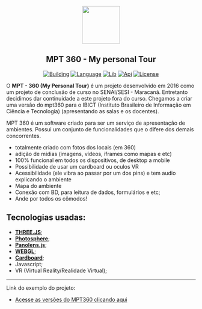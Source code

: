 <p align="center"><a href="https://getteli.github.io/mpt360/" target="_blank"><img src="https://getteli.github.io/mpt360/resources/images/logotipo_mpt_negat.png" width="100"></a></p>

<h2 align="center">
    <b>MPT 360 - My personal Tour</b>
</h2>

<p align="center">
    <a href="#"><img src="https://img.shields.io/badge/version-2.0.5-%231081c2" alt="Building"></a>
    <a href="#"><img src="https://img.shields.io/badge/language-JS-%23f7df1e" alt="Language"></a>
    <a href="#"><img src="https://img.shields.io/badge/lib-Jquery-%230868ab" alt="Lib"></a>
    <a href="#"><img src="https://img.shields.io/badge/api-three.js-%2361b645" alt="Api"></a>
    <a href="#"><img src="https://img.shields.io/badge/license-MIT-green" alt="License"></a>
</p>

<p>
    O <b>MPT - 360 (My Personal Tour)</b> é um projeto desenvolvido em 2016 como um projeto de conclusão de curso no SENAI/SESI - Maracanã. Entretanto decidimos dar continuidade a este projeto fora do curso. Chegamos a criar uma versão do mpt360 para o IBICT (Instituto Brasileiro de Informação em Ciência e Tecnologia) (apresentando as salas e os docentes).
</p>
<p>
    MPT 360 é um software criado para ser um serviço de apresentação de ambientes. Possui um conjunto de funcionalidades que o difere dos demais concorrentes.
    <ul>
        <li>totalmente criado com fotos dos locais (em 360)</li>
        <li>adição de midias (imagens, vídeos, iframes como mapas e etc)</li>
        <li>100% funcional em todos os dispositivos, de desktop a mobile</li>
        <li>Possibilidade de usar um cardboard ou oculos VR</li>
        <li>Acessibilidade (ele vibra ao passar por um dos pins) e tem audio explicando o ambiente</li>
        <li>Mapa do ambiente</li>
        <li>Conexão com BD, para leitura de dados, formulários e etc;</li>
        <li>Ande por todos os cômodos!</li>
    </ul>
</p>

## Tecnologias usadas:
- **[THREE.JS](https://threejs.org)**;
- **[Photosphere](https://photo-sphere-viewer.js.org/)**;
- **[Panolens.js](https://github.com/pchen66/panolens.js)**;
- **[WEBGL](https://get.webgl.org/)**;
- **[Cardboard](https://arvr.google.com/)**;
- Javascript;
- VR (Virtual Reality/Realidade Virtual);

<hr>
Link do exemplo do projeto: 

- [Acesse as versões do MPT360 clicando aqui](https://getteli.github.io/mpt360/)